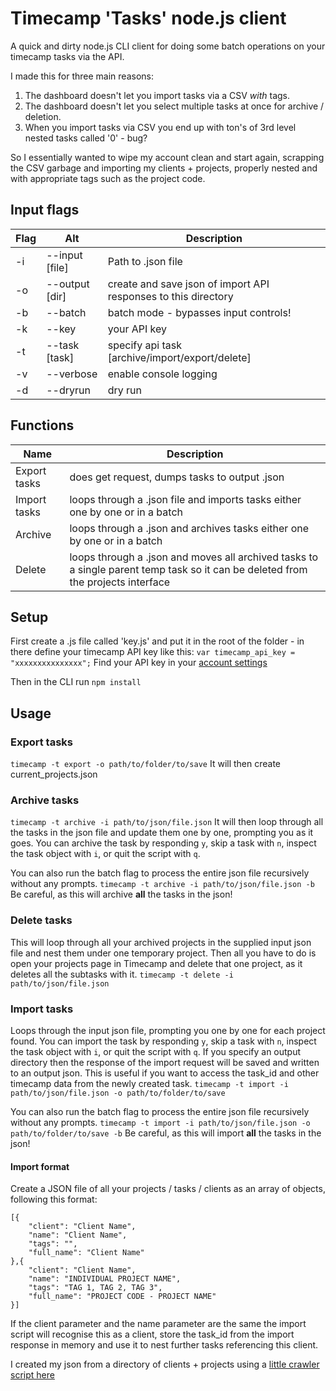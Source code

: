 # Timecamp 'Tasks' node.js client

A quick and dirty node.js CLI client for doing some batch operations on your timecamp tasks via the API.

I made this for three main reasons:

1. The dashboard doesn't let you import tasks via a CSV _with_ tags.
2. The dashboard doesn't let you select multiple tasks at once for archive / deletion.
3. When you import tasks via CSV you end up with ton's of 3rd level nested tasks called '0' - bug?

So I essentially wanted to wipe my account clean and start again, scrapping the CSV garbage and importing my clients + projects, properly nested and with appropriate tags such as the project code.

## Input flags

| Flag | Alt            | Description  |
| -----|----------------| -------------|
| -i   | --input [file] | Path to .json file |
| -o   | --output [dir]	| create and save json of import API responses to this directory |
| -b   | --batch 		| batch mode - bypasses input controls! |
| -k   | --key 			| your API key |
| -t   | --task [task] 	| specify api task [archive/import/export/delete] |
| -v   | --verbose 		| enable console logging |
| -d   | --dryrun 		| dry run |

## Functions

| Name		   | Description |
| ------------ | ----------- |
| Export tasks | does get request, dumps tasks to output .json |
| Import tasks | loops through a .json file and imports tasks either one by one or in a batch |
| Archive	   | loops through a .json and archives tasks either one by one or in a batch |
| Delete 	   | loops through a .json and moves all archived tasks to a single parent temp task so it can be deleted from the projects interface |

## Setup

First create a .js file called 'key.js' and put it in the root of the folder - in there define your timecamp API key like this:
`var timecamp_api_key = "xxxxxxxxxxxxxxx";`
Find your API key in your [account settings](https://www.timecamp.com/people/edit)

Then in the CLI run `npm install`

## Usage

### Export tasks
`timecamp -t export -o path/to/folder/to/save`
It will then create current_projects.json

### Archive tasks
`timecamp -t archive -i path/to/json/file.json`
It will then loop through all the tasks in the json file and update them one by one, prompting you as it goes.
You can archive the task by responding `y`, skip a task with `n`, inspect the task object with `i`, or quit the script with `q`.

You can also run the batch flag to process the entire json file recursively without any prompts. 
`timecamp -t archive -i path/to/json/file.json -b`
Be careful, as this will archive **all** the tasks in the json!

### Delete tasks
This will loop through all your archived projects in the supplied input json file and nest them under one temporary project. Then all you have to do is open your projects page in Timecamp and delete that one project, as it deletes all the subtasks with it.
`timecamp -t delete -i path/to/json/file.json`

### Import tasks
Loops through the input json file, prompting you one by one for each project found.
You can import the task by responding `y`, skip a task with `n`, inspect the task object with `i`, or quit the script with `q`.
If you specify an output directory then the response of the import request will be saved and written to an output json. This is useful if you want to access the task_id and other timecamp data from the newly created task.
`timecamp -t import -i path/to/json/file.json -o path/to/folder/to/save`

You can also run the batch flag to process the entire json file recursively without any prompts.
`timecamp -t import -i path/to/json/file.json -o path/to/folder/to/save -b`
Be careful, as this will import **all** the tasks in the json!


#### Import format

Create a JSON file of all your projects / tasks / clients as an array of objects, following this format:
```
[{
	"client": "Client Name",
	"name": "Client Name",
	"tags": "",
	"full_name": "Client Name"
},{
	"client": "Client Name",
	"name": "INDIVIDUAL PROJECT NAME",
	"tags": "TAG 1, TAG 2, TAG 3",
	"full_name": "PROJECT CODE - PROJECT NAME"
}]
```
If the client parameter and the name parameter are the same the import script will recognise this as a client, store the task_id from the import response in memory and use it to nest further tasks referencing this client.

I created my json from a directory of clients + projects using a [little crawler script here](https://github.com/gravyraveydavey/finder-crawler-folders-to-json)